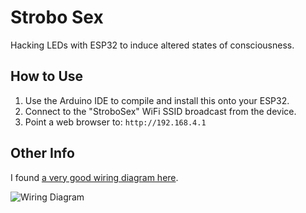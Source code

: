 # Strobo Sex

Hacking LEDs with ESP32 to induce altered states of consciousness.

## How to Use

1. Use the Arduino IDE to compile and install this onto your ESP32.
2. Connect to the "StroboSex" WiFi SSID broadcast from the device.
3. Point a web browser to: `http://192.168.4.1`

## Other Info

I found [a very good wiring diagram here](https://kno.wled.ge/basics/getting-started/).

![](https://github.com/Aircoookie/WLED-Docs/assets/59397047/78cc27f3-f0e4-4c04-bd3f-d35caf143456 "Wiring Diagram")
